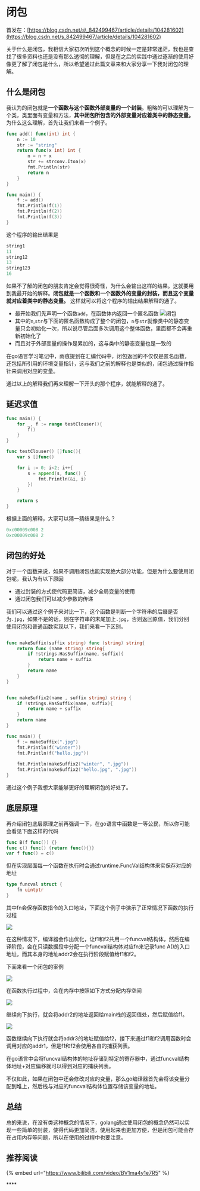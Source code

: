 # 闭包

首发在：[https://blog.csdn.net/s\_842499467/article/details/104281602](https://blog.csdn.net/s_842499467/article/details/104281602)

关于什么是闭包，我相信大家初次听到这个概念的时候一定是非常迷茫，我也是查找了很多资料也还是没有那么透彻的理解，但是在之后的实践中通过逐渐的使用好像更了解了闭包是什么，所以希望通过此篇文章来和大家分享一下我对闭包的理解。

## 什么是闭包

我认为的闭包就是**一个函数与这个函数外部变量的一个封装**。粗略的可以理解为一个类，类里面有变量和方法，**其中闭包所包含的外部变量对应着类中的静态变量。** 为什么这么理解，首先让我们来看一个例子。

```go
func add() func(int) int {
	n := 10
	str := "string"
	return func(x int) int {
		n = n + x
		str += strconv.Itoa(x)
		fmt.Println(str)
		return n
	}
}

func main() {
	f := add()
	fmt.Println(f(1))
	fmt.Println(f(2))
	fmt.Println(f(3))
}
```

这个程序的输出结果是

```go
string1
11
string12
13
string123
16
```

如果不了解的闭包的朋友肯定会觉得很奇怪，为什么会输出这样的结果。这就要用到我最开始的解释。**闭包就是一个函数和一个函数外的变量的封装，而且这个变量就对应着类中的静态变量。** 这样就可以将这个程序的输出结果解释的通了。

* 最开始我们先声明一个函数`add`，在函数体内返回一个匿名函数  ![&#x95ED;&#x5305;](https://img-blog.csdnimg.cn/20200212175537911.png?x-oss-process=image/watermark,type_ZmFuZ3poZW5naGVpdGk,shadow_10,text_aHR0cHM6Ly9ibG9nLmNzZG4ubmV0L3NfODQyNDk5NDY3,size_16,color_FFFFFF,t_70)
* 其中的`n`,`str`与下面的匿名函数构成了整个的闭包，`n`与`str`就像类中的静态变量只会初始化一次，所以说尽管后面多次调用这个整体函数，里面都不会再重新初始化了
* 而且对于外部变量的操作是累加的，这与类中的静态变量也是一致的

在go语言学习笔记中，雨痕提到在汇编代码中，闭包返回的不仅仅是匿名函数，还包括所引用的环境变量指针，这与我们之前的解释也是类似的，闭包通过操作指针来调用对应的变量。

通过以上的解释我们再来理解一下开头的那个程序，就能解释的通了。

## 延迟求值

```go
func main() {
	for _, f := range testClouser(){
		f()
	}
}

func testClouser() []func(){
	var s []func()

	for i := 0; i<2; i++{
		s = append(s, func() {
			fmt.Println(&i, i)
		})
	}

	return s
}
```

根据上面的解释，大家可以猜一猜结果是什么？

```go
0xc00009c008 2
0xc00009c008 2
```

## 闭包的好处

对于一个函数来说，如果不调用闭包也能实现绝大部分功能，但是为什么要使用闭包呢，我认为有以下原因

* 通过封装的方式使代码更简洁，减少全局变量的使用
* 通过闭包我们可以减少参数的传递

我们可以通过这个例子来对比一下，这个函数是判断一个字符串的后缀是否为`.jpg`，如果不是的话，则在字符串的末尾加上`.jpg`，否则返回原值，我们分别使用闭包和普通函数实现以下，我们来看一下区别。

```go

func makeSuffix(suffix string) func (string) string{
	return func (name string) string{
		if !strings.HasSuffix(name, suffix){
			return name + suffix
		}
		return name
	}
}


func makeSuffix2(name , suffix string) string {
	if !strings.HasSuffix(name, suffix){
		return name + suffix
	}
	return name
}

func main() {
	f := makeSuffix(".jpg")
	fmt.Println(f("winter"))
	fmt.Println(f("hello.jpg"))
	
    fmt.Println(makeSuffix2("winter", ".jpg"))
	fmt.Println(makeSuffix2("hello.jpg", ".jpg"))
}
```

通过这个例子我想大家能够更好的理解闭包的好处了。

## 底层原理

再介绍闭包底层原理之前再强调一下，在go语言中函数是一等公民，所以你可能会看见下面这样的代码

```go
func B(f func()) {}
func c() func() {return func(){}}
var f func() = c()
```

但在实现层面每一个函数在执行时会通过runtime.FuncVal结构体来实保存对应的地址

```go
type funcval struct {
    fn uintptr
}
```

其中fn会保存函数指令的入口地址，下面这个例子中演示了正常情况下函数的执行过程

![](../../.gitbook/assets/image%20%2846%29.png)

在这种情况下，编译器会作出优化，让f1和f2共用一个funcval结构体，然后在编译阶段，会在只读数据段中分配一个funcval结构体对应fn来记录func A\(\)的入口地址，而其本身的地址addr2会在执行阶段赋值给f1和f2。

下面来看一个闭包的案例

![](../../.gitbook/assets/image%20%2848%29.png)

在函数执行过程中，会在内存中按照如下方式分配内存空间

![](../../.gitbook/assets/image%20%2847%29.png)

继续向下执行，就会将addr2的地址返回给main栈的返回值处，然后赋值给f1。

![](../../.gitbook/assets/image%20%2849%29.png)

函数继续向下执行就会将addr3的地址赋值给f2，接下来通过f1和f2调用函数时会调用对应的addr1，但是f1和f2会使用各自的捕获列表。

在go语言中会将funcval结构体的地址存储到特定的寄存器中，通过funcval结构体地址+对应偏移就可以得到对应的捕获列表。

不仅如此，如果在闭包中还会修改对应的变量，那么go编译器首先会将该变量分配到堆上，然后栈与对应的funcval结构体位置存储该变量的地址。

## 总结

总的来说，在没有类这种概念的情况下，golang通过使用闭包的概念仍然可以实现一些简单的封装，使得代码更加简洁，使用起来也更加方便，但是闭包可能会存在占用内存等问题，所以在使用的过程中也要注意。

## **推荐阅读**

{% embed url="https://www.bilibili.com/video/BV1ma4y1e7R5" %}

\*\*\*\*

